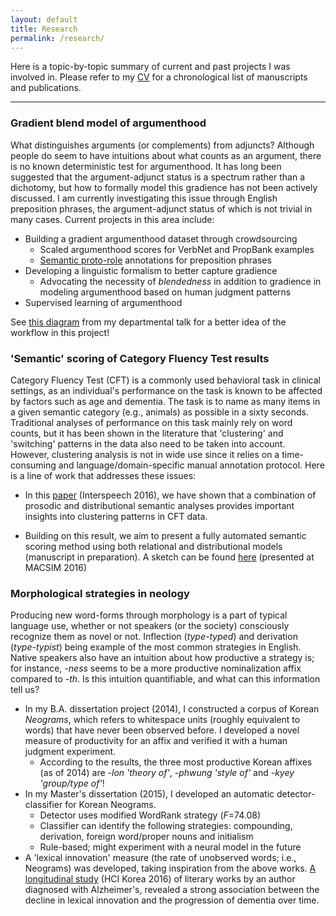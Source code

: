 ```yaml
---
layout: default
title: Research
permalink: /research/
---
```


Here is a topic-by-topic summary of current and past projects I was involved in. Please refer to my <a href="/cv">CV</a> for a chronological list of manuscripts and publications.

* * *

### Gradient blend model of argumenthood
What distinguishes arguments (or complements) from adjuncts? Although people do seem to have intuitions about what counts as an argument, there is no known deterministic test for argumenthood. It has long been suggested that the argument-adjunct status is a spectrum rather than a dichotomy, but how to formally model this gradience has not been actively discussed. I am currently investigating this issue through English preposition phrases, the argument-adjunct status of which is not trivial in many cases. Current projects in this area include:
* Building a gradient argumenthood dataset through crowdsourcing
  * Scaled argumenthood scores for VerbNet and PropBank examples
  * <a href="http://decomp.net/semantic-proto-roles/">Semantic proto-role</a> annotations for preposition phrases
* Developing a linguistic formalism to better capture gradience
  * Advocating the necessity of _blendedness_ in addition to gradience in modeling argumenthood based on human judgment patterns
* Supervised learning of argumenthood

See <a href="/assets/img/organization.png">this diagram</a> from my departmental talk for a better idea of the workflow in this project!

### 'Semantic' scoring of Category Fluency Test results
Category Fluency Test (CFT) is a commonly used behavioral task in clinical settings, as an individual's performance on the task is known to be affected by factors such as age and dementia. The task is to name as many items in a given semantic category (e.g., animals) as possible in a sixty seconds. Traditional analyses of performance on this task mainly rely on word counts, but it has been shown in the literature that 'clustering' and 'switching' patterns in the data also need to be taken into account. However, clustering analysis is not in wide use since it relies on a time-consuming and language/domain-specific manual annotation protocol. Here is a line of work that addresses these issues:

* In this <a target="_blank" href="https://pdfs.semanticscholar.org/9c22/208e82caa1dece8c2f803b16cb89e343d17a.pdf">paper</a> (Interspeech 2016), we have shown that a combination of prosodic and distributional semantic analyses provides important insights into clustering patterns in CFT data. 

* Building on this result, we aim to present a fully automated semantic scoring method using both relational and distributional models (manuscript in preparation). A sketch can be found <a target="_blank" href="http://www.macsim.us/wordpress/wp-content/uploads/2016/09/macsim6_KimN.pdf">here</a> (presented at MACSIM 2016) 

### Morphological strategies in neology
Producing new word-forms through morphology is a part of typical language use, whether or not speakers (or the society) consciously recognize them as novel or not. Inflection (_type-typed_) and derivation (_type-typist_) being example of the most common strategies in English. Native speakers also have an intuition about how productive a strategy is; for instance, _-ness_ seems to be a more productive nominalization affix compared to _-th_. Is this intuition quantifiable, and what can this information tell us?

* In my B.A. dissertation project (2014), I constructed a corpus of Korean _Neograms_, which refers to whitespace units (roughly equivalent to words) that have never been observed before. I developed a novel measure of productivity for an affix and verified it with a human judgment experiment.
  * According to the results, the three most productive Korean affixes (as of 2014) are _-lon 'theory of'_, _-phwung 'style of'_ and _-kyey 'group/type of'_!
* In my Master's dissertation (2015), I developed an automatic detector-classifier for Korean Neograms.
  * Detector uses modified WordRank strategy (_F_=74.08)
  * Classifier can identify the following strategies: compounding, derivation, foreign word/proper nouns and initialism
  * Rule-based; might experiment with a neural model in the future
* A 'lexical innovation' measure (the rate of unobserved words; i.e., Neograms) was developed, taking inspiration from the above works. <a target="_blank" href="http://conference.hcikorea.org/pds/2016/pdf/PR_002.pdf">A longitudinal study</a> (HCI Korea 2016) of literary works by an author diagnosed with Alzheimer's, revealed a strong association between the decline in lexical innovation and the progression of dementia over time. 
